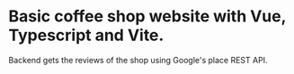 # Basic coffee shop website with Vue, Typescript and Vite.
Backend gets the reviews of the shop using Google's place REST API.
